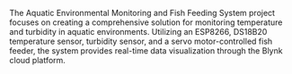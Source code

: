 The Aquatic Environmental Monitoring and Fish Feeding System project focuses on creating a comprehensive solution for monitoring temperature and turbidity in aquatic environments. Utilizing an ESP8266, DS18B20 temperature sensor, turbidity sensor, and a servo motor-controlled fish feeder, the system provides real-time data visualization through the Blynk cloud platform.
